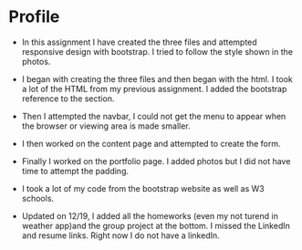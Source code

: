 # Profile
* In this assignment I have created the three files and attempted responsive design with bootstrap. I tried to follow the style shown in the photos. 
* I began with creating the three files and then began with the html. I took a lot of the HTML from my previous assignment. I added the bootstrap reference to the <head> section.
* Then I attempted the navbar, I could not get the menu to appear when the browser or viewing area is made smaller.
* I then worked on the content page and attempted to create the form.
* Finally I worked on the portfolio page. I added photos but I did not have time to attempt the padding.
* I took a lot of my code from the bootstrap website as well as W3 schools.

* Updated on 12/19, I added all the homeworks (even my not turend in weather app)and the group project at the bottom. I missed the LinkedIn and resume links. Right now I do not have a linkedIn.